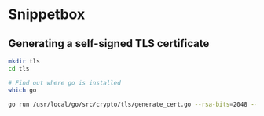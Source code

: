 # Snippetbox

## Generating a self-signed TLS certificate
```bash
mkdir tls
cd tls

# Find out where go is installed
which go

go run /usr/local/go/src/crypto/tls/generate_cert.go --rsa-bits=2048 --host=localhost
```
